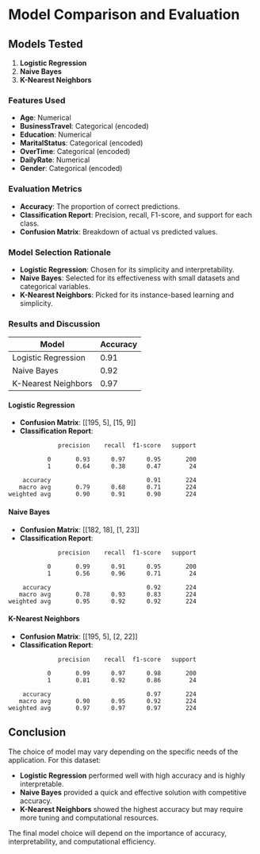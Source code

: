 
# Model Comparison and Evaluation

## Models Tested
1. **Logistic Regression**
2. **Naive Bayes**
3. **K-Nearest Neighbors**

### Features Used
- **Age**: Numerical
- **BusinessTravel**: Categorical (encoded)
- **Education**: Numerical
- **MaritalStatus**: Categorical (encoded)
- **OverTime**: Categorical (encoded)
- **DailyRate**: Numerical
- **Gender**: Categorical (encoded)

### Evaluation Metrics
- **Accuracy**: The proportion of correct predictions.
- **Classification Report**: Precision, recall, F1-score, and support for each class.
- **Confusion Matrix**: Breakdown of actual vs predicted values.

### Model Selection Rationale
- **Logistic Regression**: Chosen for its simplicity and interpretability.
- **Naive Bayes**: Selected for its effectiveness with small datasets and categorical variables.
- **K-Nearest Neighbors**: Picked for its instance-based learning and simplicity.

### Results and Discussion

| Model                 | Accuracy |
|-----------------------|----------|
| Logistic Regression   | 0.91 |
| Naive Bayes           | 0.92 |
| K-Nearest Neighbors   | 0.97 |

#### Logistic Regression
- **Confusion Matrix**: 
[[195, 5], [15, 9]]
- **Classification Report**:
```
              precision    recall  f1-score   support

           0       0.93      0.97      0.95       200
           1       0.64      0.38      0.47        24

    accuracy                           0.91       224
   macro avg       0.79      0.68      0.71       224
weighted avg       0.90      0.91      0.90       224

```

#### Naive Bayes
- **Confusion Matrix**: 
[[182, 18], [1, 23]]
- **Classification Report**:
```
              precision    recall  f1-score   support

           0       0.99      0.91      0.95       200
           1       0.56      0.96      0.71        24

    accuracy                           0.92       224
   macro avg       0.78      0.93      0.83       224
weighted avg       0.95      0.92      0.92       224

```

#### K-Nearest Neighbors
- **Confusion Matrix**: 
[[195, 5], [2, 22]]
- **Classification Report**:
```
              precision    recall  f1-score   support

           0       0.99      0.97      0.98       200
           1       0.81      0.92      0.86        24

    accuracy                           0.97       224
   macro avg       0.90      0.95      0.92       224
weighted avg       0.97      0.97      0.97       224

```

## Conclusion
The choice of model may vary depending on the specific needs of the application. For this dataset:
- **Logistic Regression** performed well with high accuracy and is highly interpretable.
- **Naive Bayes** provided a quick and effective solution with competitive accuracy.
- **K-Nearest Neighbors** showed the highest accuracy but may require more tuning and computational resources.

The final model choice will depend on the importance of accuracy, interpretability, and computational efficiency.
